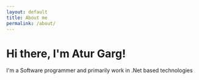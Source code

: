 ```yaml
---
layout: default
title: About me
permalink: /about/
---
```


Hi there, I'm Atur Garg!
========================

I'm a Software programmer and primarily work in .Net based technologies
